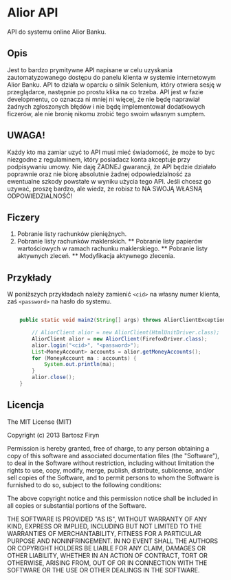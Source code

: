 # Alior API

API do systemu online Alior Banku.

## Opis

Jest to bardzo prymitywne API napisane w celu uzyskania zautomatyzowanego dostępu do 
panelu klienta w systemie internetowym Alior Banku. API to działa w oparciu o silnik
Selenium, który otwiera sesję w przeglądarce, następnie po prostu klika na co trzeba.
API jest w fazie developmentu, co oznacza ni mniej ni więcej, że nie będę naprawiał 
żadnych zgłoszonych błędów i nie będę implementował dodatkowych ficzerów, ale nie 
bronię nikomu zrobić tego swoim własnym sumptem.

## UWAGA!

Każdy kto ma zamiar uzyć to API musi mieć świadomość, że może to byc niezgodne z 
regulaminem, który posiadacz konta akceptuje przy podpisywaniu umowy. Nie daję ŻADNEJ
gwarancji, że API będzie działało poprawnie oraz nie biorę absolutnie żadnej 
odpowiedzialność za ewentualne szkody powstałe w wyniku użycia tego API. Jeśli chcesz
go uzywać, proszę bardzo, ale wiedz, że robisz to 
NA SWOJĄ WŁASNĄ ODPOWIEDZIALNOŚĆ!

## Ficzery

1. Pobranie listy rachunków pieniężnych.
2. Pobranie listy rachunków maklerskich.
 ** Pobranie listy papierów wartościowych w ramach rachunku maklerskiego.
 ** Pobranie listy aktywnych zleceń.
 ** Modyfikacja aktywnego zlecenia.

## Przykłady

W poniższych przykładach należy zamienić ```<cid>``` na własny numer klienta, zaś
```<password>``` na hasło do systemu.

```java

	public static void main2(String[] args) throws AliorClientException {

		// AliorClient alior = new AliorClient(HtmlUnitDriver.class);
		AliorClient alior = new AliorClient(FirefoxDriver.class);
		alior.login("<cid>", "<password>");
		List<MoneyAccount> accounts = alior.getMoneyAccounts();
		for (MoneyAccount ma : accounts) {
			System.out.println(ma);
		}
		alior.close();
	}
```

## Licencja

The MIT License (MIT)

Copyright (c) 2013 Bartosz Firyn

Permission is hereby granted, free of charge, to any person obtaining a copy
of this software and associated documentation files (the "Software"), to deal
in the Software without restriction, including without limitation the rights
to use, copy, modify, merge, publish, distribute, sublicense, and/or sell
copies of the Software, and to permit persons to whom the Software is
furnished to do so, subject to the following conditions:

The above copyright notice and this permission notice shall be included in
all copies or substantial portions of the Software.

THE SOFTWARE IS PROVIDED "AS IS", WITHOUT WARRANTY OF ANY KIND, EXPRESS OR
IMPLIED, INCLUDING BUT NOT LIMITED TO THE WARRANTIES OF MERCHANTABILITY,
FITNESS FOR A PARTICULAR PURPOSE AND NONINFRINGEMENT. IN NO EVENT SHALL THE
AUTHORS OR COPYRIGHT HOLDERS BE LIABLE FOR ANY CLAIM, DAMAGES OR OTHER
LIABILITY, WHETHER IN AN ACTION OF CONTRACT, TORT OR OTHERWISE, ARISING FROM,
OUT OF OR IN CONNECTION WITH THE SOFTWARE OR THE USE OR OTHER DEALINGS IN
THE SOFTWARE.
